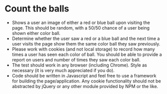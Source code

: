 # Count the balls

* Shows a user an image of either a red or blue ball upon visiting the page. This should be random, with a 50/50 chance of a user being shown either color ball.
* Determine whether the user saw a red or a blue ball and the next time a user visits the page show them the same color ball they saw previously.
* Please work with cookies (and not local storage) to record how many times a user has seen each color of ball. You should be able to provide a report on users and number of times they saw each color ball.
* The test should work in any browser (including Chrome). Style as necessary (it is very much appreciated if you do).
* Code should be written in Javascript and feel free to use a framework for building the page/application. Any cookie functionality should not be abstracted by jQuery or any other module provided by NPM or the like.